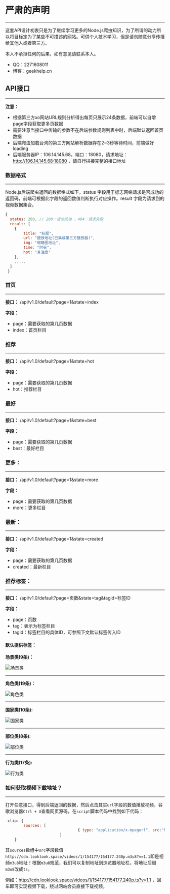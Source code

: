 # 严肃的声明

---

这套API设计初衷只是为了继续学习更多的Node.js爬虫知识，为了所谓的动力所以将目标定为了某些不可描述的网站。可供个人技术学习，但是请勿随意分享传播给其他人或者第三方。

本人不承担任何的后果，如有意见请联系本人。

- QQ：2271608011
- 博客：geekhelp.cn


## API接口

---

**注意：**
- 根据第三方xo网站URL规则分析得出每页只展示24条数据，前端可以自增page字段获取更多页数据
- 需要注意当接口中传输的参数不在后端参数规则列表中时，后端默认返回首页数据
- 后端爬虫加载台湾的第三方网站解析数据存在2~3秒等待时间，前端做好loading
- 后端服务器IP：106.14.145.68，端口：18080，请求地址：http://106.14.145.68:18080 ，请自行拼接完整的接口地址


### 数据格式

---

Node.js后端爬虫返回的数据格式如下，status 字段用于标志网络请求是否成功的返回码，前端可根据此字段的返回数值判断执行对应操作。result 字段为请求到的视频数据集合。


```javascript
{
  status: 200, // 200：请求成功 ，404：请求失败
  result: [
    {
        title: "标题",
        url: "播放地址(已集成第三方播放器)",
        img: "缩略图地址",
        time: "时长",
        hot: "关注度"
    },
    .....
  ]
 }
```  

### 首页

---

**接口：** /api/v1.0/default?page=1&state=index

**字段：**
- page：需要获取的第几页数据
- index：首页栏目


### 推荐

---

**接口：** /api/v1.0/default?page=1&state=hot

**字段：**
- page：需要获取的第几页数据
- hot：推荐栏目


### 最好

---

**接口：** /api/v1.0/default?page=1&state=best

**字段：**
- page：需要获取的第几页数据
- best：最好栏目


### 更多： 

---

**接口：** /api/v1.0/default?page=1&state=more

**字段：**
- page：需要获取的第几页数据
- more：更多栏目


### 最新： 

---

**接口：** /api/v1.0/default?page=1&state=created

**字段：**
- page：需要获取的第几页数据
- created：最新栏目


### 推荐标签：

---

**接口：** /api/v1.0/default?page=页数&state=tag&tagid=标签ID

**字段：**
- page：页数
- tag：表示为标签栏目
- tagid：标签栏目的具体ID，可参照下文默认标签传入ID


#### 默认提供标签：

**场景类(9条)：**

![场景类](http://okkzzhtds.bkt.clouddn.com/222.png)

---

**角色类(19条)：**

![角色类](http://okkzzhtds.bkt.clouddn.com/333333.png)

---

**国家类(10条):**

![国家类](http://okkzzhtds.bkt.clouddn.com/44444.png)

---

**部位类(8条):**

![部位类](http://okkzzhtds.bkt.clouddn.com/3334444.png)

---

**行为类(17条):**

![行为类](http://okkzzhtds.bkt.clouddn.com/xinwei.png)


### 如何获取视频下载地址？

---

打开任意接口，得到后端返回的数据，然后点击其实`url`字段的数值播放视频，谷歌浏览器`Ctrl + U`查看网页源码，在`script`脚本代码中找到如下代码：

```javascript
 clip: {
        sources: [
            	            	{ type: "application/x-mpegurl", src:"http://cdn.looklook.space/videos/1/154177/154177.240p.m3u8?v=1.1" }
            	        ]
    }

```
其`sources`数组中`src`字段数值`http://cdn.looklook.space/videos/1/154177/154177.240p.m3u8?v=1.1`即是视频`m3u8`地址！根据`m3u8`规范，我们可以复制地址到浏览器地址栏，将地址后缀`m3u8`改成`ts`。

例如：http://cdn.looklook.space/videos/1/154177/154177.240p.ts?v=1.1 ，回车即可实现视频下载，绕过网站会员直接下载视频。
